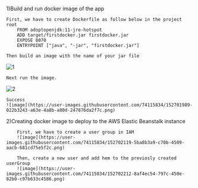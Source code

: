 1)Build and run docker image of the app
    
    First, we have to create Dockerfile as follow below in the project root
        FROM adoptopenjdk:11-jre-hotspot
        ADD target/firstdocker.jar firstdocker.jar
        EXPOSE 8070
        ENTRYPOINT ["java", "-jar", "firstdocker.jar"]
        
    Then build an image with the name of your jar file
    
![1](https://user-images.githubusercontent.com/74115834/152702670-9bb87e0f-9c0d-4b91-a332-f1c5044c3133.png)


    Next run the image.
![2](https://user-images.githubusercontent.com/74115834/152702718-777e1014-3dd3-4f0e-a453-304f3eb73087.png)


    Success
    ![image](https://user-images.githubusercontent.com/74115834/152701989-022b3243-a63e-4a8b-a80d-247876da2f7c.png)

2)Creating docker image to deploy to the AWS Elastic Beanstalk instance


        First, we have to create a user group in IAM
        ![image](https://user-images.githubusercontent.com/74115834/152702119-5ba8b3a9-c70b-4509-aacb-681cd75e5f2c.png)
        
        Then, create a new user and add hem to the previosly created userGroup
        ![image](https://user-images.githubusercontent.com/74115834/152702212-8af4ec54-797c-450e-82b0-c97b633c4586.png)
        
        

